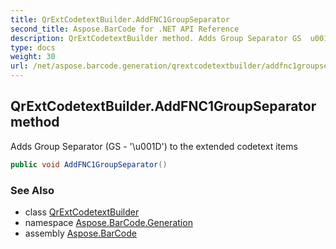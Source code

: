 ```yaml
---
title: QrExtCodetextBuilder.AddFNC1GroupSeparator
second_title: Aspose.BarCode for .NET API Reference
description: QrExtCodetextBuilder method. Adds Group Separator GS  u001D to the extended codetext items
type: docs
weight: 30
url: /net/aspose.barcode.generation/qrextcodetextbuilder/addfnc1groupseparator/
---
```

## QrExtCodetextBuilder.AddFNC1GroupSeparator method

Adds Group Separator (GS - '\\u001D') to the extended codetext items

```csharp
public void AddFNC1GroupSeparator()
```

### See Also

* class [QrExtCodetextBuilder](../)
* namespace [Aspose.BarCode.Generation](../../qrextcodetextbuilder/)
* assembly [Aspose.BarCode](../../../)


